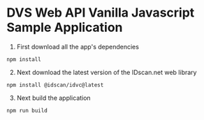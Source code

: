 # DVS Web API Vanilla Javascript Sample Application

1. First download  all the app's dependencies

```
npm install
```

2. Next download the latest version of the IDscan.net web library

```
npm install @idscan/idvc@latest
```

3. Next build the application

```
npm run build
```
